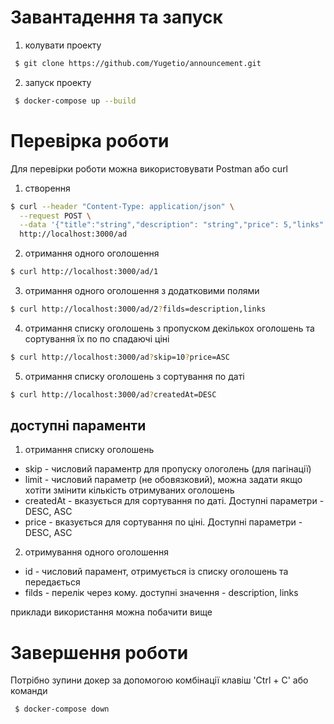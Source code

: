 # Завантадення та запуск

1. колувати проекту

```sh
 $ git clone https://github.com/Yugetio/announcement.git
```

2. запуск проекту

```sh
 $ docker-compose up --build
```

# Перевірка роботи

Для перевірки роботи можна використовувати Postman або curl

1. створення

```sh
$ curl --header "Content-Type: application/json" \
  --request POST \
  --data '{"title":"string","description": "string","price": 5,"links": ["https://www.google.com/photos/about/static/images/maggie-2.png", "https://www.google.com/photos/about/static/images/maggie-2.png", "https://www.google.com/photos/about/static/images/maggie-2.png"]}' \
  http://localhost:3000/ad
```

2. отримання одного оголошення

```sh
$ curl http://localhost:3000/ad/1
```

3. отримання одного оголошення з додатковими полями

```sh
$ curl http://localhost:3000/ad/2?filds=description,links
```

4. отримання списку оголошень з пропуском декількох оголошень та сортування їх по по спадаючі ціні

```sh
$ curl http://localhost:3000/ad?skip=10?price=ASC
```

5. отримання списку оголошень з сортування по даті

```sh
$ curl http://localhost:3000/ad?createdAt=DESC
```
## доступні параменти
1. отримання списку оголошень
 - skip - числовий параментр для пропуску ологолень (для пагінації)
 - limit - числовий параметр (не обовязковий), можна задати якщо хотіти змінити кількість отримуваних оголошень
 - createdAt - вказується для сортування по даті. Доступні параметри - DESC, ASC
 - price - вказується для сортування по ціні. Доступні параметри - DESC, ASC


2. отримування одного оголошення
 - id - числовий парамент, отримується із списку оголошень та передається
 - filds - перелік через кому. доступні значення - description, links

 приклади використання можна побачити вище

# Завершення роботи

Потрібно зупини докер за допомогою комбінації клавіш 'Ctrl + C' або команди
```sh
 $ docker-compose down
```